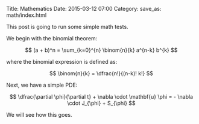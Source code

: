 Title: Mathematics
Date: 2015-03-12 07:00
Category: 
save_as: math/index.html

This post is going to run some simple math tests.

We begin with the binomial theorem:

$$
(a + b)^n = \sum_{k=0}^{n} \binom{n}{k} a^{n-k} b^{k}
$$

where the binomial expression is defined as:

$$
\binom{n}{k} = \dfrac{n!}{(n-k)! k!}
$$

Next, we have a simple PDE:

$$
\dfrac{\partial \phi}{\partial t} + \nabla \cdot \mathbf{u} \phi = - \nabla \cdot J_{\phi} + S_{\phi}
$$

We will see how this goes.

